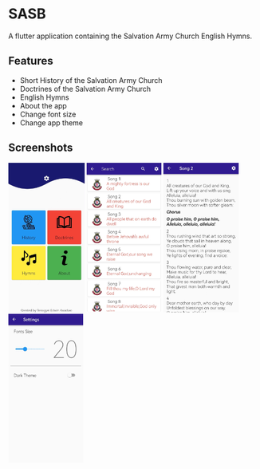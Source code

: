 # SASB

A flutter application containing the Salvation Army Church English Hymns.

## Features

- Short History of the Salvation Army Church
- Doctrines of the Salvation Army Church
- English Hymns
- About the app
- Change font size
- Change app theme

## Screenshots
<img src="homepage.jpg" height="300px"/>       <img src="hymnpage.jpg" height="300px"/>      <img src="detailpage.jpg" height="300px"/>       <img src="settings.jpg" height="300px"/>


